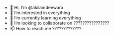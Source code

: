 - 👋 Hi, I’m @akilaindeewara
- 👀 I’m interested in everything
- 🌱 I’m currently learning everything
- 💞️ I’m looking to collaborate on ????????????????
- 📫 How to reach me ?????????????

<!---
akilaindeewara/akilaindeewara is a ✨ special ✨ repository because its `README.md` (this file) appears on your GitHub profile.
You can click the Preview link to take a look at your changes.
--->
